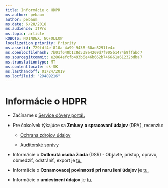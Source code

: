```yaml
---
title: Informácie o HDPR
ms.author: pebaum
author: pebaum
ms.date: 6/28/2018
ms.audience: ITPro
ms.topic: article
ROBOTS: NOINDEX, NOFOLLOW
localization_priority: Priority
ms.assetid: 729fdf4e-810a-4a99-9438-60ae8291fe4c
ms.openlocfilehash: 7b01f640b1c8d538e4209d7f905b1474b9ffabd7
ms.sourcegitcommit: e2864efcfb493b6e46b662b746661a61232bdba7
ms.translationtype: MT
ms.contentlocale: sk-SK
ms.lasthandoff: 01/24/2019
ms.locfileid: "29489216"
---
```

# <a name="information-about-gdpr"></a>Informácie o HDPR

- Začíname s [Service dôvery portál.](https://servicetrust.microsoft.com/ViewPage/GDPRGetStarted)
    
- Pre čokoľvek týkajúce sa **Zmluvy o spracovaní údajov** (DPA), recenziu: 
    
  - [Ochrana zdrojov údajov](https://servicetrust.microsoft.com/ViewPage/TrustDocuments)
    
  - [Audítorské správy](https://servicetrust.microsoft.com/ViewPage/MSComplianceGuide)
    
- Informácie o **Dotknutá osoba žiada** (DSR) - Objavte, prístup, opravu, obmedziť, odstrániť, export je [tu.](https://docs.microsoft.com/en-us/microsoft-365/compliance/gdpr-dsr-office365)
    
- Informácie o **Oznamovacej povinnosti pri narušení údajov** je [tu.](https://servicetrust.microsoft.com/ViewPage/GDPRBreach)
    
- Informácie o **umiestnení údajov** je [tu.](https://products.office.com/en-us/where-is-your-data-located?ms.officeurl=datamaps&amp;geo=All#All)
    

